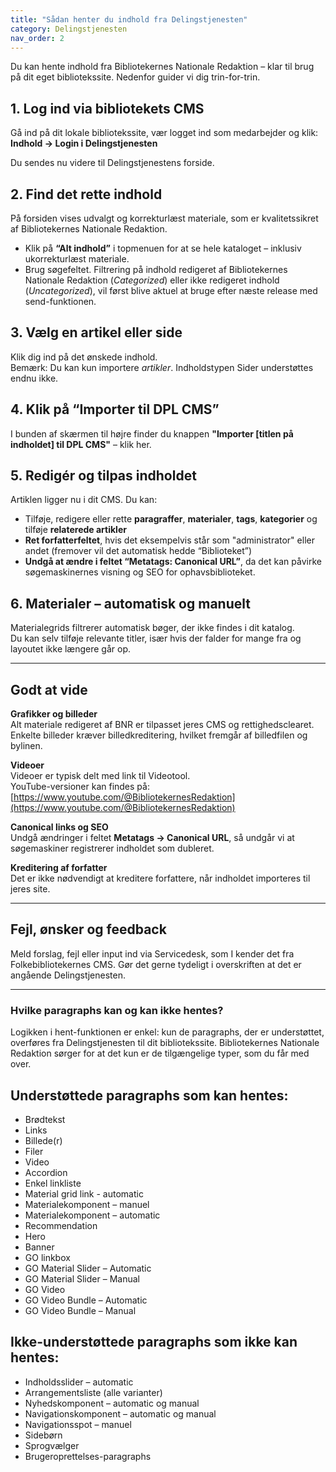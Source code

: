 ```yaml
---
title: "Sådan henter du indhold fra Delingstjenesten"
category: Delingstjenesten
nav_order: 2
---
```


Du kan hente indhold fra Bibliotekernes Nationale Redaktion – klar til brug på dit eget bibliotekssite. Nedenfor guider vi dig trin-for-trin.


## 1. Log ind via bibliotekets CMS

Gå ind på dit lokale bibliotekssite, vær logget ind som medarbejder og klik:  
**Indhold → Login i Delingstjenesten**

Du sendes nu videre til Delingstjenestens forside.


## 2. Find det rette indhold

På forsiden vises udvalgt og korrekturlæst materiale, som er kvalitetssikret af Bibliotekernes Nationale Redaktion.

- Klik på **“Alt indhold”** i topmenuen for at se hele kataloget – inklusiv ukorrekturlæst materiale.
- Brug søgefeltet. Filtrering på indhold redigeret af Bibliotekernes Nationale Redaktion (*Categorized*) eller ikke redigeret indhold (*Uncategorized*), vil først blive aktuel at bruge efter næste release med send-funktionen.


## 3. Vælg en artikel eller side

Klik dig ind på det ønskede indhold.  
Bemærk: Du kan kun importere *artikler*. Indholdstypen Sider understøttes endnu ikke.


## 4. Klik på “Importer til DPL CMS”

I bunden af skærmen til højre finder du knappen **"Importer [titlen på indholdet] til DPL CMS"** – klik her.


## 5. Redigér og tilpas indholdet

Artiklen ligger nu i dit CMS. Du kan:

- Tilføje, redigere eller rette **paragraffer**, **materialer**, **tags**, **kategorier** og tilføje **relaterede artikler**
- **Ret forfatterfeltet**, hvis det eksempelvis står som "administrator" eller andet (fremover vil det automatisk hedde “Biblioteket”)
- **Undgå at ændre i feltet “Metatags: Canonical URL”**, da det kan påvirke søgemaskinernes visning og SEO for ophavsbiblioteket.


## 6. Materialer – automatisk og manuelt

Materialegrids filtrerer automatisk bøger, der ikke findes i dit katalog.  
Du kan selv tilføje relevante titler, især hvis der falder for mange fra og layoutet ikke længere går op.



---

## Godt at vide

**Grafikker og billeder**  
Alt materiale redigeret af BNR er tilpasset jeres CMS og rettighedsclearet. Enkelte billeder kræver billedkreditering, hvilket fremgår af billedfilen og bylinen.

**Videoer**  
Videoer er typisk delt med link til Videotool.  
YouTube-versioner kan findes på:  
[https://www.youtube.com/@BibliotekernesRedaktion](https://www.youtube.com/@BibliotekernesRedaktion)

**Canonical links og SEO**  
Undgå ændringer i feltet **Metatags → Canonical URL**, så undgår vi at søgemaskiner registrerer indholdet som dubleret.

**Kreditering af forfatter**  
Det er ikke nødvendigt at kreditere forfattere, når indholdet importeres til jeres site.

---

## Fejl, ønsker og feedback
Meld forslag, fejl eller input ind via Servicedesk, som I kender det fra Folkebibliotekernes CMS. Gør det gerne tydeligt i overskriften at det er angående Delingstjenesten.


---


### Hvilke paragraphs kan og kan ikke hentes?

Logikken i hent-funktionen er enkel: kun de paragraphs, der er understøttet, overføres fra Delingstjenesten til dit bibliotekssite. 
Bibliotekernes Nationale Redaktion sørger for at det kun er de tilgængelige typer, som du får med over. 


## Understøttede paragraphs som kan hentes:

- Brødtekst  
- Links  
- Billede(r)  
- Filer  
- Video  
- Accordion  
- Enkel linkliste  
- Material grid link - automatic  
- Materialekomponent – manuel
- Materialekomponent – automatic 
- Recommendation 
- Hero  
- Banner  
- GO linkbox  
- GO Material Slider – Automatic  
- GO Material Slider – Manual  
- GO Video  
- GO Video Bundle – Automatic  
- GO Video Bundle – Manual  


## Ikke-understøttede paragraphs som ikke kan hentes:

- Indholdsslider – automatic  
- Arrangementsliste (alle varianter)  
- Nyhedskomponent – automatic og manual  
- Navigationskomponent – automatic og manual  
- Navigationsspot – manuel  
- Sidebørn  
- Sprogvælger  
- Brugeroprettelses-paragraphs  



